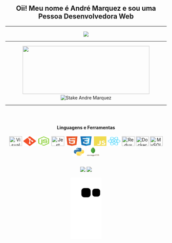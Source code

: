 <h2 align="center">Oii! Meu nome é André Marquez e sou uma Pessoa Desenvolvedora Web</h2>
 <hr>
 
<div align="center">
  <a href="https://www.linkedin.com/in/andremarqquez/" title="Clique para visitar meu linkedin 🤓 "> <img align="center" height="590em" src="https://raw.githubusercontent.com/gist/andremarquezz/942a1793b674cabb0169ff28fb9211ea/raw/3cae36e020d0f1675c1ce87d160b3a219c223c3a/githubcard.svg"/></a>
  <div align="center">
  <hr>
   <img height="150em" width="396" src="https://github-readme-stats.vercel.app/api/top-langs/?username=andremarquezz&layout=compact&langs_count=7&theme=dark"/>
     <img title="Streak Andre Marquez" height="150em" width="396" src="https://github-readme-streak-stats.herokuapp.com/?user=andremarquezz&theme=dark&border=61dafb&hide_border=true" alt="Stake Andre Marquez" />
<!--     <img height="180em" src="https://github-readme-stats.vercel.app/api?username=andremarquezz&show_icons=true&theme=dark&include_all_commits=true&count_private=true"/> -->
  </div>
 <hr>
 <br>
   <section align="center" style="margin-top: 30px" style="display: inline_block">
   <h4>Linguagens e Ferramentas</h4
    <img align="center" title="JavaScript" alt="Jey-Js" height="30" width="40" src="https://raw.githubusercontent.com/devicons/devicon/master/icons/javascript/javascript-plain.svg">
      <img title="Visual Studio Code" height="30" width="40" src="https://cdn.jsdelivr.net/gh/devicons/devicon/icons/vscode/vscode-original.svg" />
      <img title="GIT" height="30" width="40" src="https://raw.githubusercontent.com/devicons/devicon/master/icons/git/git-original.svg"/> 
      <img title="NodeJS" height="30" width="40" src="https://raw.githubusercontent.com/devicons/devicon/master/icons/nodejs/nodejs-original.svg">
      <img title="Jest" height="30" width="40" src="https://cdn.jsdelivr.net/gh/devicons/devicon/icons/jest/jest-plain.svg" />
      <img title="HTML5" alt="Jey-HTML" height="30" width="40" src="https://raw.githubusercontent.com/devicons/devicon/master/icons/html5/html5-original.svg">
      <img title="CSS3" alt="Jey-CSS" height="30" width="40" src="https://raw.githubusercontent.com/devicons/devicon/master/icons/css3/css3-original.svg">
      <img title="JavaScript" height="30" width="40" src="https://raw.githubusercontent.com/devicons/devicon/master/icons/javascript/javascript-plain.svg">
      <img title="React" alt="Jey-React" height="30" width="40" src="https://raw.githubusercontent.com/devicons/devicon/master/icons/react/react-original.svg">
      <img title="Redux" height="30" width="40" src="https://cdn.jsdelivr.net/gh/devicons/devicon/icons/redux/redux-original.svg"/>
      <img title="Docker" height="30" width="40" src="https://cdn.jsdelivr.net/gh/devicons/devicon/icons/docker/docker-plain-wordmark.svg"/>
      <img title="MySQL" height="30" width="40" src="https://cdn.jsdelivr.net/gh/devicons/devicon/icons/mysql/mysql-plain-wordmark.svg"/>
      <img title="Python" alt="Jey-Python" height="30" width="40" src="https://raw.githubusercontent.com/devicons/devicon/master/icons/python/python-original.svg">
      <img title="MongoDB" height="30" width="40" src="https://raw.githubusercontent.com/devicons/devicon/master/icons/mongodb/mongodb-original-wordmark.svg"/>
<!--     <img align="right" alt="Jey-pic" height="150" style="border-radius:50px;" src="https://c.tenor.com/pO0g22gxK9IAAAAC/pegando-fogo.gif"> -->
   </section>
  
  ##
  
  <div> 
  <a href = "mailto:andre.marqquez@gmail.com" title="Email - Clique para entrar em contato"><img src="https://img.shields.io/badge/-Gmail-%23333?style=for-the-badge&logo=gmail&logoColor=white" target="_blank"></a>
  <a href="https://www.linkedin.com/in/andremarqquez/" title="Linkedin - Clique para acessar" target="_blank"><img src="https://img.shields.io/badge/-LinkedIn-%230077B5?style=for-the-badge&logo=linkedin&logoColor=white" target="_blank"></a> 
 
</div>
  
 ![Snake animation](https://github.com/andremarquezz/andremarquezz/blob/output/github-contribution-grid-snake.svg)
